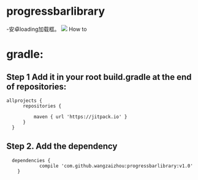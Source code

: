 # progressbarlibrary
-安卓loading加载框。
![](http://www.baidu.com/img/bdlogo.gif) 
How to

# gradle:
 ## Step 1 Add it in your root build.gradle at the end of repositories:
  ```
 allprojects {
		repositories {
			
			maven { url 'https://jitpack.io' }
		}
	}
 ```
 
  
 ## Step 2. Add the dependency
```  
  dependencies {
	        compile 'com.github.wangzaizhou:progressbarlibrary:v1.0'
	}
	
```

